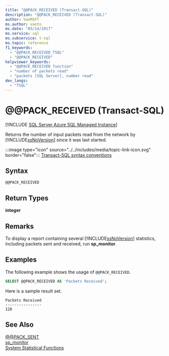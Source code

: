 ```yaml
---
title: "@@PACK_RECEIVED (Transact-SQL)"
description: "@@PACK_RECEIVED (Transact-SQL)"
author: VanMSFT
ms.author: vanto
ms.date: "03/14/2017"
ms.service: sql
ms.subservice: t-sql
ms.topic: reference
f1_keywords:
  - "@@PACK_RECEIVED_TSQL"
  - "@@PACK_RECEIVED"
helpviewer_keywords:
  - "@@PACK_RECEIVED function"
  - "number of packets read"
  - "packets [SQL Server], number read"
dev_langs:
  - "TSQL"
---
```

# &#x40;&#x40;PACK_RECEIVED (Transact-SQL)
[!INCLUDE [SQL Server Azure SQL Managed Instance](../../includes/applies-to-version/sql-asdbmi.md)]

  Returns the number of input packets read from the network by [!INCLUDE[ssNoVersion](../../includes/ssnoversion-md.md)] since it was last started.  
  
 :::image type="icon" source="../../includes/media/topic-link-icon.svg" border="false"::: [Transact-SQL syntax conventions](../../t-sql/language-elements/transact-sql-syntax-conventions-transact-sql.md)  
  
## Syntax  
  
```syntaxsql  
@@PACK_RECEIVED  
```  
  
## Return Types
 **integer**  
  
## Remarks  
 To display a report containing several [!INCLUDE[ssNoVersion](../../includes/ssnoversion-md.md)] statistics, including packets sent and received, run **sp_monitor**.  
  
## Examples  
 The following example shows the usage of `@@PACK_RECEIVED`.  
  
```sql  
SELECT @@PACK_RECEIVED AS 'Packets Received';   
```  
  
 Here is a sample result set.  
  
```  
Packets Received  
----------------  
128  
```  
  
## See Also  
 [@@PACK_SENT](../../t-sql/functions/pack-sent-transact-sql.md)   
 [sp_monitor](../../relational-databases/system-stored-procedures/sp-monitor-transact-sql.md)   
 [System Statistical Functions](../../t-sql/functions/system-statistical-functions-transact-sql.md)  
  
  
